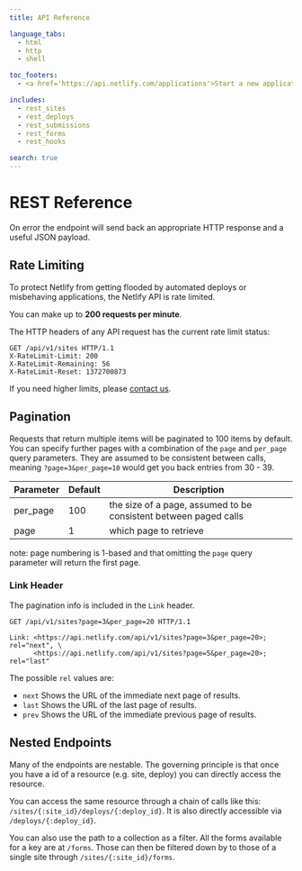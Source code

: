 ```yaml
---
title: API Reference

language_tabs:
  - html
  - http
  - shell

toc_footers:
  - <a href='https://api.netlify.com/applications'>Start a new application!</a>

includes:
  - rest_sites
  - rest_deploys
  - rest_submissions
  - rest_forms
  - rest_hooks

search: true
---
```


# REST Reference

<aside class=notice>
On error the endpoint will send back an appropriate HTTP response and a useful JSON payload.
</aside>

## Rate Limiting

To protect Netlify from getting flooded by automated deploys or misbehaving applications, the Netlify API is rate limited.

You can make up to **200 requests per minute**.

The HTTP headers of any API request has the current rate limit status:

``` http
GET /api/v1/sites HTTP/1.1
X-RateLimit-Limit: 200
X-RateLimit-Remaining: 56
X-RateLimit-Reset: 1372700873
```

If you need higher limits, please [contact us](TODO).

## Pagination

Requests that return multiple items will be paginated to 100 items by default. You can specify further pages with a combination of the `page` and `per_page` query parameters. They are assumed to be consistent between calls, meaning
`?page=3&per_page=10` would get you back entries from 30 - 39.

<!-- @Matt is this right? ^^^ -->

Parameter | Default | Description
----------|---------|------------
per_page | 100 | the size of a page, assumed to be consistent between paged calls
page | 1 | which page to retrieve

<aside class=notice>
note: page numbering is 1-based and that omitting the <code>page</code> query parameter will return the first page.
</aside>

### Link Header

The pagination info is included in the `Link` header.

``` http
GET /api/v1/sites?page=3&per_page=20 HTTP/1.1

Link: <https://api.netlify.com/api/v1/sites?page=3&per_page=20>; rel="next", \
      <https://api.netlify.com/api/v1/sites?page=5&per_page=20>; rel="last"
```

The possible `rel` values are:

* `next`
  Shows the URL of the immediate next page of results.
* `last`
  Shows the URL of the last page of results.
* `prev`
  Shows the URL of the immediate previous page of results.

## Nested Endpoints
Many of the endpoints are nestable. The governing principle is that once you have a id of a resource (e.g. site, deploy) you can directly access the resource.

You can access the same resource through a chain of calls like this: `/sites/{:site_id}/deploys/{:deploy_id}`. It is also directly accessible via `/deploys/{:deploy_id}`.

You can also use the path to a collection as a filter. All the forms available for a key are at `/forms`. Those can then be filtered down by to those of a single site through `/sites/{:site_id}/forms`.
